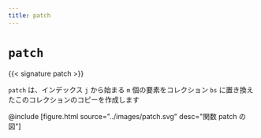 ```yaml
---
title: patch
---
```


# `patch`

{{< signature patch >}}

`patch` は、インデックス `j` から始まる `m` 個の要素をコレクション `bs` に置き換えたこのコレクションのコピーを作成します

@include [figure.html source="../images/patch.svg" desc="関数 patch の図"]
